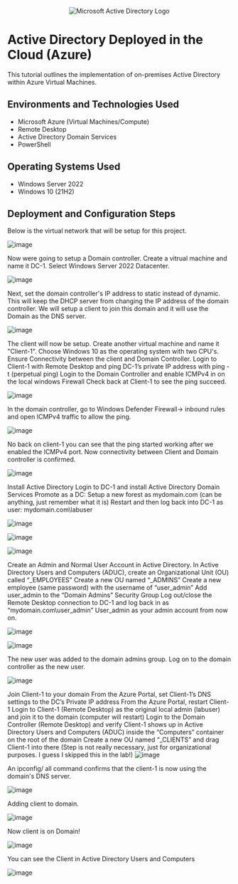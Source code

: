 <p align="center">
<img src="https://i.imgur.com/pU5A58S.png" alt="Microsoft Active Directory Logo"/>
</p>

<h1>Active Directory Deployed in the Cloud (Azure)</h1>
This tutorial outlines the implementation of on-premises Active Directory within Azure Virtual Machines.<br />




<h2>Environments and Technologies Used</h2>

- Microsoft Azure (Virtual Machines/Compute)
- Remote Desktop
- Active Directory Domain Services
- PowerShell

<h2>Operating Systems Used </h2>

- Windows Server 2022
- Windows 10 (21H2)


<h2>Deployment and Configuration Steps</h2>

Below is the virtual network that will be setup for this project. 

![image](https://github.com/AntIT-1/configure-ad/assets/141161539/d8473a48-8b81-4b23-a4a5-2f095edb63de)

Now were going to setup a Domain controller. Create a vitrual machine and name it DC-1. Select Windows Server 2022 Datacenter. 

![image](https://github.com/AntIT-1/configure-ad/assets/141161539/be00fce0-de4f-4e7c-b7f6-9618e4c9d8f2)

Next, set the domain controller's IP address to static instead of dynamic. This will keep the DHCP server from changing the IP address of the domain controller. We will setup a client to join this domain and it will use the Domain as the DNS server. 

![image](https://github.com/AntIT-1/configure-ad/assets/141161539/41dcef91-0990-4385-ad62-03eb417eebdf)

The client will now be setup. Create another virtual machine and name it "Client-1". Choose Windows 10 as the operating system with two CPU's. Ensure Connectivity between the client and Domain Controller. Login to Client-1 with Remote Desktop and ping DC-1’s private IP address with ping -t <ip address> (perpetual ping)
Login to the Domain Controller and enable ICMPv4 in on the local windows Firewall
Check back at Client-1 to see the ping succeed.

![image](https://github.com/AntIT-1/configure-ad/assets/141161539/41880416-91a4-4092-90b3-5c5ed363b8f2)

In the domain controller, go to Windows Defender Firewall-> inbound rules and open ICMPv4 traffic to allow the ping. 

![image](https://github.com/AntIT-1/configure-ad/assets/141161539/36f63e17-d7ec-4dd9-9107-8ad158d9b60b)

No back on client-1 you can see that the ping started working after we enabled the ICMPv4 port. Now connectivity between Client and Domain controller is confirmed.

![image](https://github.com/AntIT-1/configure-ad/assets/141161539/d403e87d-9e30-4435-9f2c-3a181f3f8e4e)

Install Active Directory
Login to DC-1 and install Active Directory Domain Services
Promote as a DC: Setup a new forest as mydomain.com (can be anything, just remember what it is)
Restart and then log back into DC-1 as user: mydomain.com\labuser

![image](https://github.com/AntIT-1/configure-ad/assets/141161539/0586aba2-2235-4b39-b69f-f5201259d54f)

![image](https://github.com/AntIT-1/configure-ad/assets/141161539/db7d894e-8cbe-4349-8fcb-e5c2878eb1b1)

![image](https://github.com/AntIT-1/configure-ad/assets/141161539/986f8b85-3c26-41fa-bf89-27099914f696)

Create an Admin and Normal User Account in Active Directory. 
In Active Directory Users and Computers (ADUC), create an Organizational Unit (OU) called “_EMPLOYEES”
Create a new OU named “_ADMINS”
Create a new employee (same password) with the username of “user_admin”
Add user_admin to the “Domain Admins” Security Group
Log out/close the Remote Desktop connection to DC-1 and log back in as “mydomain.com\user_admin”
User_admin as your admin account from now on.

![image](https://github.com/AntIT-1/configure-ad/assets/141161539/137cc8bb-ee53-47b6-878c-97404c30fc5a)

![image](https://github.com/AntIT-1/configure-ad/assets/141161539/016a767d-8671-464f-b49e-39b2af1ee337)

The new user was added to the domain admins group. Log on to the domain controller as the new user.  

![image](https://github.com/AntIT-1/configure-ad/assets/141161539/dbd1cdea-ca88-4275-989b-444b00bf5f41)

Join Client-1 to your domain
From the Azure Portal, set Client-1’s DNS settings to the DC’s Private IP address
From the Azure Portal, restart Client-1
Login to Client-1 (Remote Desktop) as the original local admin (labuser) and join it to the domain (computer will restart)
Login to the Domain Controller (Remote Desktop) and verify Client-1 shows up in Active Directory Users and Computers (ADUC) inside the “Computers” container on the root of the domain
Create a new OU named “_CLIENTS” and drag Client-1 into there (Step is not really necessary, just for organizational purposes. I guess I skipped this in the lab!)
![image](https://github.com/AntIT-1/configure-ad/assets/141161539/eef34b38-2d11-420e-b8d6-dd2b5da30cae)

An ipconfig/ all command confirms that the client-1 is now using the domain's DNS server.

![image](https://github.com/AntIT-1/configure-ad/assets/141161539/1d42f3e1-bb32-476d-b30e-8eef4ded749e)

Adding client to domain.

![image](https://github.com/AntIT-1/configure-ad/assets/141161539/71eebb4b-49cc-4a73-8984-f7754a223bdd)

Now client is on Domain!

![image](https://github.com/AntIT-1/configure-ad/assets/141161539/c0a93915-d514-4303-8dda-ddc2e6a50816)

You can see the Client in Active Directory Users and Computers

![image](https://github.com/AntIT-1/configure-ad/assets/141161539/7629fa3f-be49-40fa-8777-37cc15fa0328)








































